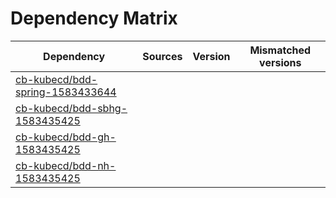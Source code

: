 # Dependency Matrix

Dependency | Sources | Version | Mismatched versions
---------- | ------- | ------- | -------------------
[cb-kubecd/bdd-spring-1583433644](https://github.com/cb-kubecd/bdd-spring-1583433644.git) |  | []() | 
[cb-kubecd/bdd-sbhg-1583435425](https://github.com/cb-kubecd/bdd-sbhg-1583435425.git) |  | []() | 
[cb-kubecd/bdd-gh-1583435425](https://github.com/cb-kubecd/bdd-gh-1583435425.git) |  | []() | 
[cb-kubecd/bdd-nh-1583435425](https://github.com/cb-kubecd/bdd-nh-1583435425.git) |  | []() | 

